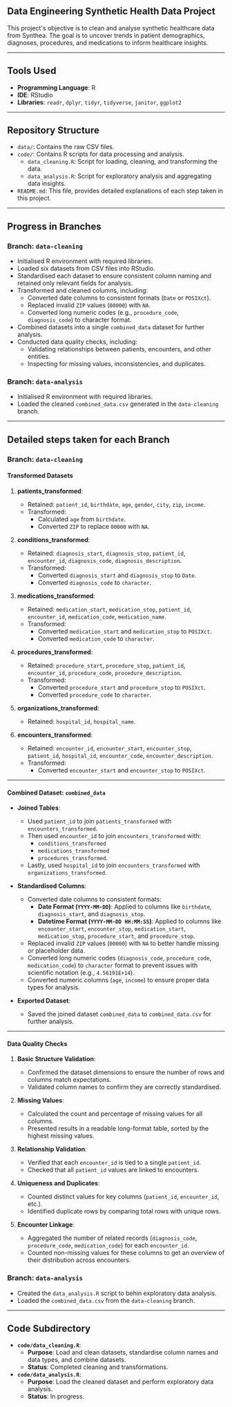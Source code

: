 ## Data Engineering Synthetic Health Data Project

This project's objective is to clean and analyse synthetic healthcare data from Synthea. The goal is to uncover trends in patient demographics, diagnoses, procedures, and medications to inform healthcare insights.

----

## Tools Used
- **Programming Language**: R
- **IDE**: RStudio
- **Libraries**: `readr`, `dplyr`, `tidyr`, `tidyverse`, `janitor`, `ggplot2`

---

## Repository Structure
- `data/`: Contains the raw CSV files.
- `code/`: Contains R scripts for data processing and analysis.
    - `data_cleaning.R`: Script for loading, cleaning, and transforming the data.
    - `data_analysis.R`: Script for exploratory analysis and aggregating data insights.
- `README.md`: This file, provides detailed explanations of each step taken in this project.

---

## Progress in Branches

### Branch: `data-cleaning`
- Initialised R environment with required libraries.
- Loaded six datasets from CSV files into RStudio.
- Standardised each dataset to ensure consistent column naming and retained only relevant fields for analysis.
- Transformed and cleaned columns, including:
  - Converted date columns to consistent formats (`Date` or `POSIXct`).
  - Replaced invalid `ZIP` values (`00000`) with `NA`.
  - Converted long numeric codes (e.g., `procedure_code`, `diagnosis_code`) to character format.
- Combined datasets into a single `combined_data` dataset for further analysis.
- Conducted data quality checks, including:
  - Validating relationships between patients, encounters, and other entities.
  - Inspecting for missing values, inconsistencies, and duplicates.

### Branch: `data-analysis`
- Initialised R environment with required libraries.
- Loaded the cleaned `combined_data.csv` generated in the `data-cleaning` branch.

---

## Detailed steps taken for each Branch

### Branch: `data-cleaning`

#### Transformed Datasets
1. **patients_transformed**:
   - Retained: `patient_id`, `birthdate`, `age`, `gender`, `city`, `zip`, `income`.
   - Transformed:
     - Calculated `age` from `birthdate`.
     - Converted `ZIP` to replace `00000` with `NA`.

2. **conditions_transformed**:
   - Retained: `diagnosis_start`, `diagnosis_stop`, `patient_id`, `encounter_id`, `diagnosis_code`, `diagnosis_description`.
   - Transformed:
     - Converted `diagnosis_start` and `diagnosis_stop` to `Date`.
     - Converted `diagnosis_code` to `character`.

3. **medications_transformed**:
   - Retained: `medication_start`, `medication_stop`, `patient_id`, `encounter_id`, `medication_code`, `medication_name`.
   - Transformed:
     - Converted `medication_start` and `medication_stop` to `POSIXct`.
     - Converted `medication_code` to `character`.

4. **procedures_transformed**:
   - Retained: `procedure_start`, `procedure_stop`, `patient_id`, `encounter_id`, `procedure_code`, `procedure_description`.
   - Transformed:
     - Converted `procedure_start` and `procedure_stop` to `POSIXct`.
     - Converted `procedure_code` to `character`.

5. **organizations_transformed**:
   - Retained: `hospital_id`, `hospital_name`.

6. **encounters_transformed**:
   - Retained: `encounter_id`, `encounter_start`, `encounter_stop`, `patient_id`, `hospital_id`, `encounter_code`, `encounter_description`.
   - Transformed:
     - Converted `encounter_start` and `encounter_stop` to `POSIXct`.

---

#### Combined Dataset: `combined_data`
- **Joined Tables**:
   - Used `patient_id` to join `patients_transformed` with `encounters_transformed`.
   - Then used `encounter_id` to join `encounters_transformed` with:
     - `conditions_transformed`
     - `medications_transformed`
     - `procedures_transformed`.
   - Lastly, used `hospital_id` to join `encounters_transformed` with `organizations_transformed`.

- **Standardised Columns**:
   - Converted date columns to consistent formats:
     - **Date Format (`YYYY-MM-DD`)**: Applied to columns like `birthdate`, `diagnosis_start`, and `diagnosis_stop`.
     - **Datetime Format (`YYYY-MM-DD HH:MM:SS`)**: Applied to columns like `encounter_start`, `encounter_stop`, `medication_start`, `medication_stop`, `procedure_start`, and `procedure_stop`.
   - Replaced invalid `ZIP` values (`00000`) with `NA` to better handle missing or placeholder data.
   - Converted long numeric codes (`diagnosis_code`, `procedure_code`, `medication_code`) to `character` format to prevent issues with scientific notation (e.g., `4.56191E+14`).
   - Converted numeric columns (`age`, `income`) to ensure proper data types for analysis.
   
- **Exported Dataset**:
   - Saved the joined dataset `combined_data` to `combined_data.csv` for further analysis.

---

#### Data Quality Checks
1. **Basic Structure Validation**:
   - Confirmed the dataset dimensions to ensure the number of rows and columns match expectations.
   - Validated column names to confirm they are correctly standardised.

2. **Missing Values**:
   - Calculated the count and percentage of missing values for all columns.
   - Presented results in a readable long-format table, sorted by the highest missing values.

3. **Relationship Validation**:
   - Verified that each `encounter_id` is tied to a single `patient_id`.
   - Checked that all `patient_id` values are linked to encounters.

4. **Uniqueness and Duplicates**:
   - Counted distinct values for key columns (`patient_id`, `encounter_id`, etc.).
   - Identified duplicate rows by comparing total rows with unique rows.

5. **Encounter Linkage**:
   - Aggregated the number of related records (`diagnosis_code`, `procedure_code`, `medication_code`) for each `encounter_id`.
   - Counted non-missing values for these columns to get an overview of their distribution across encounters.


### Branch: `data-analysis`
- Created the `data_analysis.R` script to behin exploratory data analysis.
- Loaded the `combined_data.csv` from the `data-cleaning` branch.

---

## Code Subdirectory
- **`code/data_cleaning.R`**:
  - **Purpose**: Load and clean datasets, standardise column names and data types, and combine datasets.
  - **Status**: Completed cleaning and transformations.
- **`code/data_analysis.R`**:
  - **Purpose**: Load the cleaned dataset and perform exploratory data analysis.
  - **Status**: In progress.
